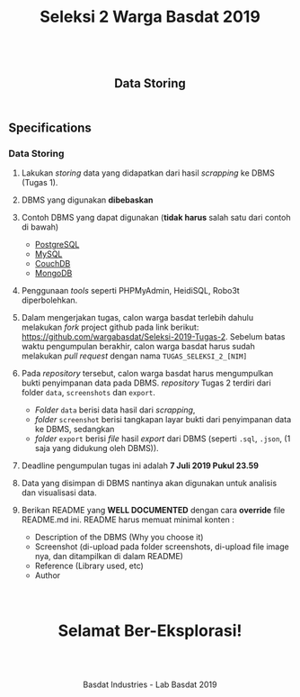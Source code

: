 <h1 align="center">
  <br>
  Seleksi 2 Warga Basdat 2019
  <br>
  <br>
</h1>

<h2 align="center">
  <br>
  Data Storing
  <br>
  <br>
</h2>


## Specifications

### Data Storing

1. Lakukan _storing_ data yang didapatkan dari hasil _scrapping_ ke DBMS (Tugas 1).

2. DBMS yang digunakan __dibebaskan__

3. Contoh DBMS yang dapat digunakan (__tidak harus__ salah satu dari contoh di bawah)
    - [PostgreSQL](https://www.postgresql.org/)
    - [MySQL](https://www.mysql.com/)
    - [CouchDB](http://couchdb.apache.org/)
    - [MongoDB](https://www.mongodb.com/)

4. Penggunaan _tools_ seperti PHPMyAdmin, HeidiSQL, Robo3t diperbolehkan.

5. Dalam mengerjakan tugas, calon warga basdat terlebih dahulu melakukan _fork_ project github pada link berikut: https://github.com/wargabasdat/Seleksi-2019-Tugas-2. Sebelum batas waktu pengumpulan berakhir, calon warga basdat harus sudah melakukan _pull request_ dengan nama ```TUGAS_SELEKSI_2_[NIM]```

6. Pada _repository_ tersebut, calon warga basdat harus mengumpulkan bukti penyimpanan data pada DBMS. _repository_ Tugas 2 terdiri dari folder `data`, `screenshots` dan `export`. 
    - _Folder_ `data` berisi data hasil dari _scrapping_, 
    - _folder_ `screenshot` berisi tangkapan layar bukti dari penyimpanan data ke DBMS, sedangkan 
    - _folder_ `export` berisi _file_ hasil _export_ dari DBMS (seperti `.sql`, `.json`, (1 saja yang didukung oleh DBMS)).

7. Deadline pengumpulan tugas ini adalah __7 Juli 2019 Pukul 23.59__

8. Data yang disimpan di DBMS nantinya akan digunakan untuk analisis dan visualisasi data.

9. Berikan README yang __WELL DOCUMENTED__ dengan cara __override__ file README.md ini. README harus memuat minimal konten :
    - Description of the DBMS (Why you choose it)
    - Screenshot (di-upload pada folder screenshots, di-upload file image nya, dan ditampilkan di dalam README)
    - Reference (Library used, etc)
    - Author

<h1 align="center">
  <br>
  Selamat Ber-Eksplorasi!
  <br>
  <br>
</h1>

<p align="center">
  <br>
  Basdat Industries - Lab Basdat 2019
  <br>
  <br>
</p>
